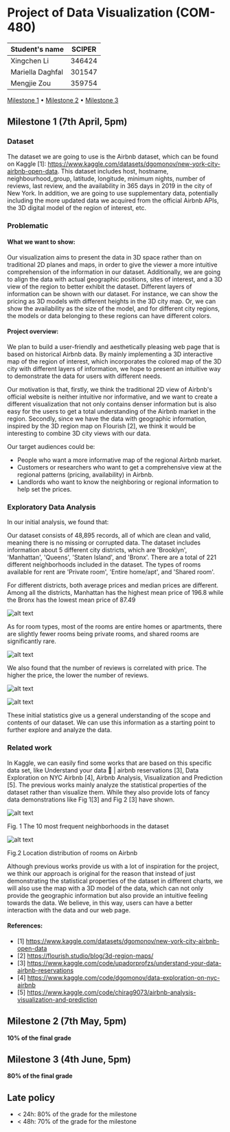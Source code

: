 # Project of Data Visualization (COM-480)

| Student's name | SCIPER |
| -------------- | ------ |
|Xingchen Li|346424|
|Mariella Daghfal|301547|
|Mengjie Zou|359754|

[Milestone 1](#milestone-1) • [Milestone 2](#milestone-2) • [Milestone 3](#milestone-3)

## Milestone 1 (7th April, 5pm)

### Dataset

The dataset we are going to use is the Airbnb dataset, which can be found on Kaggle [1]: https://www.kaggle.com/datasets/dgomonov/new-york-city-airbnb-open-data.
This dataset includes host, hostname, neighbourhood_group, latitude, longitude, minimum nights, number of reviews, last review, and the availability in 365 days in 2019 in the city of New York.
In addition, we are going to use supplementary data, potentially including the more updated data we acquired from the official Airbnb APIs, the 3D digital model of the region of interest, etc.


### Problematic

#### What we want to show:

Our visualization aims to present the data in 3D space rather than on traditional 2D planes and maps, in order to give the viewer a more intuitive comprehension of the information in our dataset. Additionally, we are going to align the data with actual geographic positions, sites of interest, and a 3D view of the region to better exhibit the dataset.
Different layers of information can be shown with our dataset. For instance, we can show the pricing as 3D models with different heights in the 3D city map. Or, we can show the availability as the size of the model, and for different city regions, the models or data belonging to these regions can have different colors.

#### Project overview:

We plan to build a user-friendly and aesthetically pleasing web page that is based on historical Airbnb data. By mainly implementing a 3D interactive map of the region of interest, which incorporates the colored map of the 3D city with different layers of information, we hope to present an intuitive way to demonstrate the data for users with different needs.

Our motivation is that, firstly, we think the traditional 2D view of Airbnb's official website is neither intuitive nor informative, and we want to create a different visualization that not only contains denser information but is also easy for the users to get a total understanding of the Airbnb market in the region. Secondly, since we have the data with geographic information, inspired by the 3D region map on Flourish [2], we think it would be interesting to combine 3D city views with our data.

Our target audiences could be:
* People who want a more informative map of the regional Airbnb market.
* Customers or researchers who want to get a comprehensive view at the regional patterns (pricing, availability) in Airbnb.
* Landlords who want to know the neighboring or regional information to help set the prices. 

### Exploratory Data Analysis

In our initial analysis, we found that:

Our dataset consists of 48,895 records, all of which are clean and valid, meaning there is no missing or corrupted data. The dataset includes information about 5 different city districts, which are 'Brooklyn', 'Manhattan', 'Queens', 'Staten Island', and 'Bronx'. There are a total of 221 different neighborhoods included in the dataset. The types of rooms available for rent are 'Private room', 'Entire home/apt', and 'Shared room'. 

For different districts, both average prices and median prices are different. Among all the districts, Manhattan has the highest mean price of 196.8 while the Bronx has the lowest mean price of 87.49

![alt text](https://github.com/com-480-data-visualization/project-2023-xianzhi/blob/master/table1.png)

As for room types, most of the rooms are entire homes or apartments, there are slightly fewer rooms being private rooms, and shared rooms are significantly rare.

![alt text](https://github.com/com-480-data-visualization/project-2023-xianzhi/blob/master/room_type.png)

We also found that the number of reviews is correlated with price. The higher the price, the lower the number of reviews.

![alt text](https://github.com/com-480-data-visualization/project-2023-xianzhi/blob/master/no_reviews.png)

![alt text](https://github.com/com-480-data-visualization/project-2023-xianzhi/blob/master/ols.png)

These initial statistics give us a general understanding of the scope and contents of our dataset. We can use this information as a starting point to further explore and analyze the data.


### Related work
In Kaggle, we can easily find some works that are based on this specific data set, like Understand your data 🎲 | airbnb reservations [3], Data Exploration on NYC Airbnb [4], Airbnb Analysis, Visualization and Prediction [5]. The previous works mainly analyze the 
statistical properties of the dataset rather than visualize them.  While they also provide lots of fancy data demonstrations like Fig 1[3] and Fig 2 [3]  have shown.

![alt text](https://github.com/com-480-data-visualization/project-2023-xianzhi/blob/master/fr_neighbourhood.png)

Fig. 1 The 10 most frequent neighborhoods in the dataset


![alt text](https://github.com/com-480-data-visualization/project-2023-xianzhi/blob/master/loc_dist.png)

Fig.2 Location distribution of rooms on Airbnb

Although previous works provide us with a lot of inspiration for the project, we think our approach is original for the reason that instead of just demonstrating the statistical properties of the dataset in different charts, we will also use the map with a 3D model of the data, which can not only provide the geographic information but also provide an intuitive feeling towards the data. We believe, in this way, users can have a better interaction with the data and our web page. 

#### References:
* [1] https://www.kaggle.com/datasets/dgomonov/new-york-city-airbnb-open-data
* [2] https://flourish.studio/blog/3d-region-maps/
* [3] https://www.kaggle.com/code/upadorprofzs/understand-your-data-airbnb-reservations
* [4] https://www.kaggle.com/code/dgomonov/data-exploration-on-nyc-airbnb
* [5] https://www.kaggle.com/code/chirag9073/airbnb-analysis-visualization-and-prediction



## Milestone 2 (7th May, 5pm)

**10% of the final grade**


## Milestone 3 (4th June, 5pm)

**80% of the final grade**


## Late policy

- < 24h: 80% of the grade for the milestone
- < 48h: 70% of the grade for the milestone


